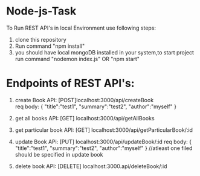# Node-js-Task
To Run REST API's in local Environment use following steps:
1) clone this repository
2) Run command "npm install"
3) you should have local mongoDB installed in your system,to start project run command "nodemon index.js" OR "npm start"

# Endpoints of REST API's:
1) create Book API:
   [POST]localhost:3000/api/createBook <br>
   req body:
   {
    "title":"test1",
    "summary":"test2",
    "author":"myself"
   }
   <br>
3) get all books API:
   [GET] localhost:3000/api/getAllBooks

4) get particular book API:
   [GET] localhost:3000/api/getParticularBook/:id

5) update Book APi:
   [PUT] localhost:3000/api/updateBook/:id
    req body:
   {
    "title":"test1",
    "summary":"test2",
    "author":"myself"
   }
//atleast one filed should be specified in update book

6) delete book API:
   [DELETE] localhost:3000.api/deleteBook/:id
   
   

